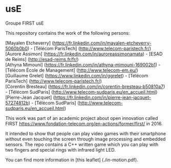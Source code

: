 # usE
Groupe FIRST usE

This repository contains the work of the following persons:

[Mayalen Etcheverry] (https://fr.linkedin.com/in/mayalen-etcheverry-5060b0b0) - [Télécom ParisTech] (http://www.telecom-paristech.fr/)   
[Aurore Assimon] (https://fr.linkedin.com/in/auroreassimonamata) - [ESAD de Reims] (http://esad-reims.fr/fr/)  
[Athyna Mimouni] (https://fr.linkedin.com/in/athyna-mimouni-169002b1) - [Télécom École de Management] (http://www.telecom-em.eu/)  
[Guillaume Grelet] (https://www.linkedin.com/in/ggrelet) - [Télécom ParisTech] (http://www.telecom-paristech.fr/)   
[Corentin Bresteau] (https://fr.linkedin.com/in/corentin-bresteau-b50810a7) - [Télécom SudParis] (http://www.telecom-sudparis.eu/en_accueil.html)    
[Pierre-Jean Jacquet] (https://fr.linkedin.com/in/pierre-jean-jacquet-57274812b) - [Télécom SudParis] (http://www.telecom-sudparis.eu/en_accueil.html)    


This work was part of an academic project about open innovation called FIRST https://www.fondation-telecom.org/en-actions/former/first/ in 2016.    
  
It intended to show that people can play video games with their smartphone without even touching the screen through image processing and embedded sensors. The repo contains a C++ written game which you can play with two fingers and special rings with infrared light LED.

You can find more information in [this leaflet] (./in-motion.pdf).  